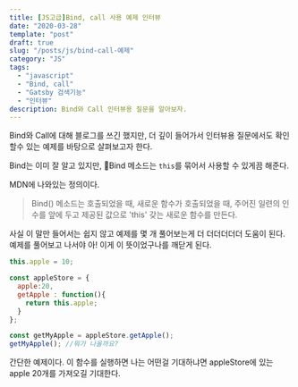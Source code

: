 ```yaml
---
title: [JS고급]Bind, call 사용 예제 인터뷰
date: "2020-03-28"
template: "post"
draft: true
slug: "/posts/js/bind-call-예제"
category: "JS"
tags:
  - "javascript"
  - "Bind, call"
  - "Gatsby 검색기능"
  - "인터뷰"
description: Bind와 Call 인터뷰용 질문을 알아보자.
---
```



Bind와 Call에 대해 블로그를 쓰긴 했지만, 더 깊이 들어가서 인터뷰용 질문에서도 확인 할수 있는 예제를 바탕으로 살펴보고자 한다. 

Bind는 이미 잘 알고 있지만, Bind 메소드는 `this`를 묶어서 사용할 수 있게끔 해준다.

MDN에 나와있는 정의이다. 

> Bind() 메소드는 호출되었을 때, 새로운 함수가 호출되었을 때, 주어진 일련의 인수를 앞에 두고 제공된 값으로  'this' 갖는 새로운 함수를 만든다.

사실 이 말만 들어서는 쉽지 않고 예제를 몇 개 풀어보는게 더 더더더더더 도움이 된다. 예제를 풀어보고 나서야 아! 이게 이 뜻이었구나를 깨닫게 된다.


```js
this.apple = 10;

const appleStore = {
  apple:20,
  getApple : function(){
    return this.apple;
  }
};

const getMyApple = appleStore.getApple();
getMyApple(); //뭐가 나올까요?

```

간단한 예제이다. 이 함수를 실행하면 나는 어떤걸 기대하냐면 appleStore에 있는 apple 20개를 가져오길 기대한다.